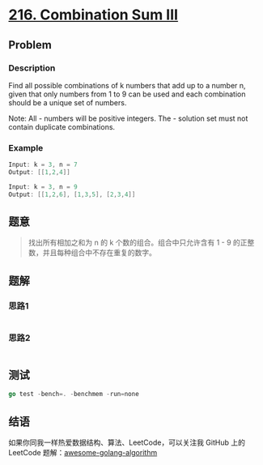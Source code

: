 # [216. Combination Sum III][title]

## Problem

### Description

Find all possible combinations of k numbers that add up to a number n, given that only numbers from 1 to 9 can be used and each combination should be a unique set of numbers.

Note:
All - numbers will be positive integers.
The - solution set must not contain duplicate combinations.


### Example
```cpp
Input: k = 3, n = 7
Output: [[1,2,4]]

Input: k = 3, n = 9
Output: [[1,2,6], [1,3,5], [2,3,4]]
```

## 题意
>找出所有相加之和为 n 的 k 个数的组合。组合中只允许含有 1 - 9 的正整数，并且每种组合中不存在重复的数字。

## 题解
### 思路1
>

```go

```

### 思路2
>

```go

```

## 测试
```go
go test -bench=. -benchmem -run=none
```


## 结语

如果你同我一样热爱数据结构、算法、LeetCode，可以关注我 GitHub 上的 LeetCode 题解：[awesome-golang-algorithm][me]

[title]: https://leetcode.com/problems/combination-sum-iii/
[me]: https://github.com/Golang-Solutions/awesome-golang-algorithm
